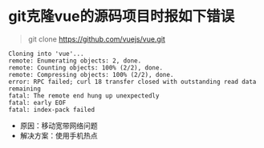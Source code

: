 # git克隆vue的源码项目时报如下错误
> git clone https://github.com/vuejs/vue.git
```
Cloning into 'vue'...
remote: Enumerating objects: 2, done.
remote: Counting objects: 100% (2/2), done.
remote: Compressing objects: 100% (2/2), done.
error: RPC failed; curl 18 transfer closed with outstanding read data remaining
fatal: The remote end hung up unexpectedly
fatal: early EOF
fatal: index-pack failed
```
* 原因：移动宽带网络问题
* 解决方案：使用手机热点
